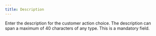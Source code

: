 ```yaml
---
title: Description
---
```



Enter the description for the customer action choice. The description can span a maximum of 40 characters of any type. This is a mandatory field.
